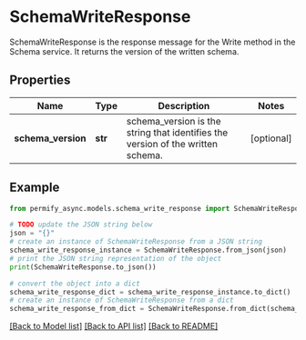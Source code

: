 # SchemaWriteResponse

SchemaWriteResponse is the response message for the Write method in the Schema service. It returns the version of the written schema.

## Properties

Name | Type | Description | Notes
------------ | ------------- | ------------- | -------------
**schema_version** | **str** | schema_version is the string that identifies the version of the written schema. | [optional] 

## Example

```python
from permify_async.models.schema_write_response import SchemaWriteResponse

# TODO update the JSON string below
json = "{}"
# create an instance of SchemaWriteResponse from a JSON string
schema_write_response_instance = SchemaWriteResponse.from_json(json)
# print the JSON string representation of the object
print(SchemaWriteResponse.to_json())

# convert the object into a dict
schema_write_response_dict = schema_write_response_instance.to_dict()
# create an instance of SchemaWriteResponse from a dict
schema_write_response_from_dict = SchemaWriteResponse.from_dict(schema_write_response_dict)
```
[[Back to Model list]](../README.md#documentation-for-models) [[Back to API list]](../README.md#documentation-for-api-endpoints) [[Back to README]](../README.md)


